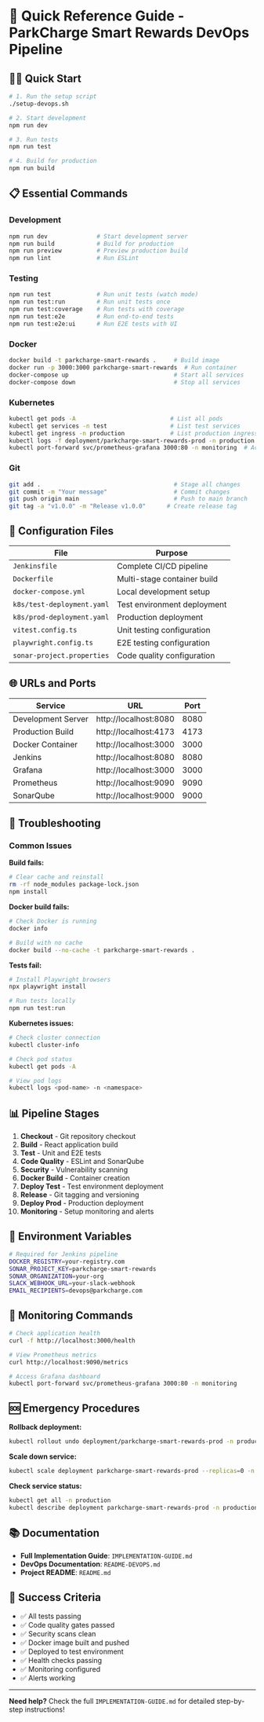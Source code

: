 # 🚀 Quick Reference Guide - ParkCharge Smart Rewards DevOps Pipeline

## 🏃‍♂️ Quick Start

```bash
# 1. Run the setup script
./setup-devops.sh

# 2. Start development
npm run dev

# 3. Run tests
npm run test

# 4. Build for production
npm run build
```

## 📋 Essential Commands

### Development
```bash
npm run dev              # Start development server
npm run build            # Build for production
npm run preview          # Preview production build
npm run lint             # Run ESLint
```

### Testing
```bash
npm run test             # Run unit tests (watch mode)
npm run test:run         # Run unit tests once
npm run test:coverage    # Run tests with coverage
npm run test:e2e         # Run end-to-end tests
npm run test:e2e:ui      # Run E2E tests with UI
```

### Docker
```bash
docker build -t parkcharge-smart-rewards .     # Build image
docker run -p 3000:3000 parkcharge-smart-rewards  # Run container
docker-compose up                              # Start all services
docker-compose down                            # Stop all services
```

### Kubernetes
```bash
kubectl get pods -A                           # List all pods
kubectl get services -n test                  # List test services
kubectl get ingress -n production             # List production ingress
kubectl logs -f deployment/parkcharge-smart-rewards-prod -n production  # View logs
kubectl port-forward svc/prometheus-grafana 3000:80 -n monitoring  # Access Grafana
```

### Git
```bash
git add .                                      # Stage all changes
git commit -m "Your message"                   # Commit changes
git push origin main                           # Push to main branch
git tag -a "v1.0.0" -m "Release v1.0.0"      # Create release tag
```

## 🔧 Configuration Files

| File | Purpose |
|------|---------|
| `Jenkinsfile` | Complete CI/CD pipeline |
| `Dockerfile` | Multi-stage container build |
| `docker-compose.yml` | Local development setup |
| `k8s/test-deployment.yaml` | Test environment deployment |
| `k8s/prod-deployment.yaml` | Production deployment |
| `vitest.config.ts` | Unit testing configuration |
| `playwright.config.ts` | E2E testing configuration |
| `sonar-project.properties` | Code quality configuration |

## 🌐 URLs and Ports

| Service | URL | Port |
|---------|-----|------|
| Development Server | http://localhost:8080 | 8080 |
| Production Build | http://localhost:4173 | 4173 |
| Docker Container | http://localhost:3000 | 3000 |
| Jenkins | http://localhost:8080 | 8080 |
| Grafana | http://localhost:3000 | 3000 |
| Prometheus | http://localhost:9090 | 9090 |
| SonarQube | http://localhost:9000 | 9000 |

## 🚨 Troubleshooting

### Common Issues

**Build fails:**
```bash
# Clear cache and reinstall
rm -rf node_modules package-lock.json
npm install
```

**Docker build fails:**
```bash
# Check Docker is running
docker info

# Build with no cache
docker build --no-cache -t parkcharge-smart-rewards .
```

**Tests fail:**
```bash
# Install Playwright browsers
npx playwright install

# Run tests locally
npm run test:run
```

**Kubernetes issues:**
```bash
# Check cluster connection
kubectl cluster-info

# Check pod status
kubectl get pods -A

# View pod logs
kubectl logs <pod-name> -n <namespace>
```

## 📊 Pipeline Stages

1. **Checkout** - Git repository checkout
2. **Build** - React application build
3. **Test** - Unit and E2E tests
4. **Code Quality** - ESLint and SonarQube
5. **Security** - Vulnerability scanning
6. **Docker Build** - Container creation
7. **Deploy Test** - Test environment deployment
8. **Release** - Git tagging and versioning
9. **Deploy Prod** - Production deployment
10. **Monitoring** - Setup monitoring and alerts

## 🔑 Environment Variables

```bash
# Required for Jenkins pipeline
DOCKER_REGISTRY=your-registry.com
SONAR_PROJECT_KEY=parkcharge-smart-rewards
SONAR_ORGANIZATION=your-org
SLACK_WEBHOOK_URL=your-slack-webhook
EMAIL_RECIPIENTS=devops@parkcharge.com
```

## 📱 Monitoring Commands

```bash
# Check application health
curl -f http://localhost:3000/health

# View Prometheus metrics
curl http://localhost:9090/metrics

# Access Grafana dashboard
kubectl port-forward svc/prometheus-grafana 3000:80 -n monitoring
```

## 🆘 Emergency Procedures

**Rollback deployment:**
```bash
kubectl rollout undo deployment/parkcharge-smart-rewards-prod -n production
```

**Scale down service:**
```bash
kubectl scale deployment parkcharge-smart-rewards-prod --replicas=0 -n production
```

**Check service status:**
```bash
kubectl get all -n production
kubectl describe deployment parkcharge-smart-rewards-prod -n production
```

## 📚 Documentation

- **Full Implementation Guide**: `IMPLEMENTATION-GUIDE.md`
- **DevOps Documentation**: `README-DEVOPS.md`
- **Project README**: `README.md`

## 🎯 Success Criteria

- ✅ All tests passing
- ✅ Code quality gates passed
- ✅ Security scans clean
- ✅ Docker image built and pushed
- ✅ Deployed to test environment
- ✅ Health checks passing
- ✅ Monitoring configured
- ✅ Alerts working

---

**Need help?** Check the full `IMPLEMENTATION-GUIDE.md` for detailed step-by-step instructions!
